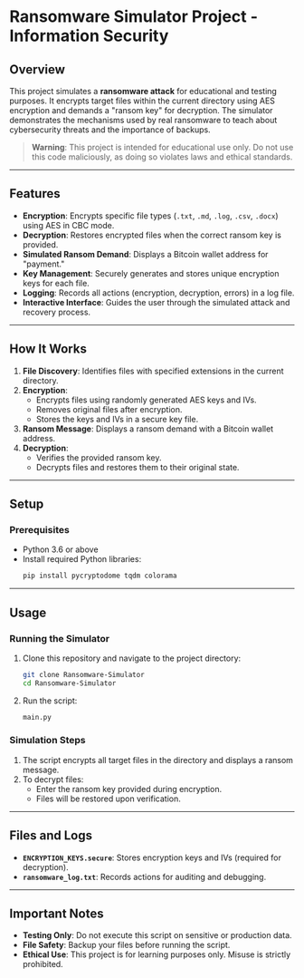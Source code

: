 # Ransomware Simulator Project - Information Security

## Overview
This project simulates a **ransomware attack** for educational and testing purposes. It encrypts target files within the current directory using AES encryption and demands a "ransom key" for decryption. The simulator demonstrates the mechanisms used by real ransomware to teach about cybersecurity threats and the importance of backups.

> **Warning**: This project is intended for educational use only. Do not use this code maliciously, as doing so violates laws and ethical standards.

---

## Features
- **Encryption**: Encrypts specific file types (`.txt`, `.md`, `.log`, `.csv`, `.docx`) using AES in CBC mode.
- **Decryption**: Restores encrypted files when the correct ransom key is provided.
- **Simulated Ransom Demand**: Displays a Bitcoin wallet address for "payment."
- **Key Management**: Securely generates and stores unique encryption keys for each file.
- **Logging**: Records all actions (encryption, decryption, errors) in a log file.
- **Interactive Interface**: Guides the user through the simulated attack and recovery process.

---

## How It Works
1. **File Discovery**: Identifies files with specified extensions in the current directory.
2. **Encryption**:
   - Encrypts files using randomly generated AES keys and IVs.
   - Removes original files after encryption.
   - Stores the keys and IVs in a secure key file.
3. **Ransom Message**: Displays a ransom demand with a Bitcoin wallet address.
4. **Decryption**:
   - Verifies the provided ransom key.
   - Decrypts files and restores them to their original state.

---

## Setup

### Prerequisites
- Python 3.6 or above
- Install required Python libraries:
  ```bash
  pip install pycryptodome tqdm colorama
  ```

---

## Usage

### Running the Simulator
1. Clone this repository and navigate to the project directory:
   ```bash
   git clone Ransomware-Simulator
   cd Ransomware-Simulator
   ```
2. Run the script:
   ```bash
   main.py
   ```

### Simulation Steps
1. The script encrypts all target files in the directory and displays a ransom message.
2. To decrypt files:
   - Enter the ransom key provided during encryption.
   - Files will be restored upon verification.

---

## Files and Logs
- **`ENCRYPTION_KEYS.secure`**: Stores encryption keys and IVs (required for decryption).
- **`ransomware_log.txt`**: Records actions for auditing and debugging.

---

## Important Notes
- **Testing Only**: Do not execute this script on sensitive or production data.
- **File Safety**: Backup your files before running the script.
- **Ethical Use**: This project is for learning purposes only. Misuse is strictly prohibited.

